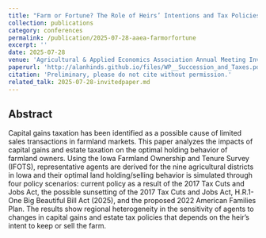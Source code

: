 ```yaml
---
title: "Farm or Fortune? The Role of Heirs’ Intentions and Tax Policies in Farmland Succession Planning"
collection: publications
category: conferences
permalink: /publication/2025-07-28-aaea-farmorfortune
excerpt: ''
date: 2025-07-28
venue: 'Agricultural & Applied Economics Association Annual Meeting Invited Paper'
paperurl: 'http://alanhinds.github.io/files/WP__Succession_and_Taxes.pdf'
citation: 'Preliminary, please do not cite without permission.'
related_talk: 2025-07-28-invitedpaper.md
---
```


Abstract
---
Capital gains taxation has been identified as a possible cause of limited sales transactions in farmland markets. This paper analyzes the impacts of capital gains and estate taxation on the optimal holding behavior of farmland owners. Using the Iowa Farmland Ownership and Tenure Survey (IFOTS), representative agents are derived for the nine agricultural districts in Iowa and their optimal land holding/selling behavior is simulated through four policy scenarios: current policy as a result of the 2017 Tax Cuts and Jobs Act, the possible sunsetting of the 2017 Tax Cuts and Jobs Act, H.R.1- One Big Beautiful Bill Act (2025), and the proposed 2022 American Families Plan. The results show regional heterogeneity in the sensitivity of agents to changes in capital gains and estate tax policies that depends on the heir’s intent to keep or sell the farm.
